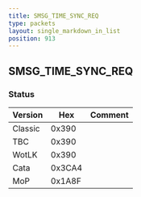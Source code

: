 ```yaml
---
title: SMSG_TIME_SYNC_REQ
type: packets
layout: single_markdown_in_list
position: 913
---
```


## SMSG_TIME_SYNC_REQ

### Status

Version    | Hex        | Comment
---------- | ---------- | ---------- 
Classic    | 0x390      | 
TBC        | 0x390      | 
WotLK      | 0x390      | 
Cata       | 0x3CA4     | 
MoP        | 0x1A8F     | 